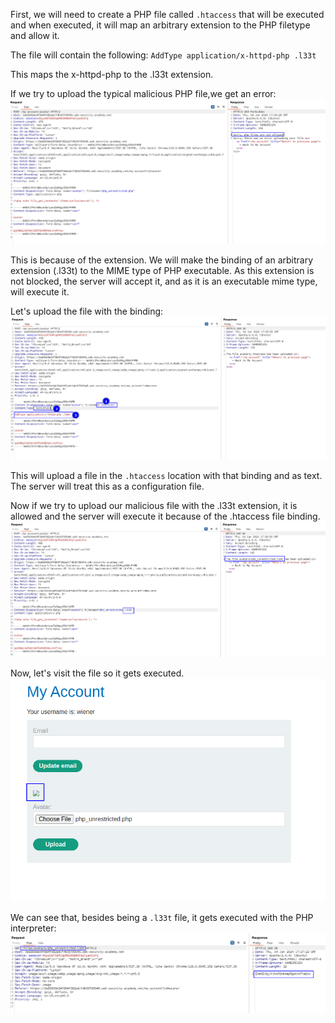 First, we will need to create a PHP file called `.htaccess` that will be executed and when executed, it will map an arbitrary extension to the PHP filetype and allow it.

The file will contain the following:
`AddType application/x-httpd-php .l33t`

This maps the x-httpd-php to the .l33t extension.

If we try to upload the typical malicious PHP file,we get an error:
![](imgs/extension_blacklist_bypass_htaccess.png)

This is because of the extension.
We will make the binding of an arbitrary extension (.l33t) to the MIME type of PHP executable. As this extension is not blocked, the server will accept it, and as it is an executable mime type, will execute it.

Let's upload the file with the binding:
![](imgs/extension_blacklist_bypass_htaccess-1.png)

This will upload a file in the `.htaccess` location with that binding and as text. The server will treat this as a configuration file.

Now if we try to upload our malicious file with the .l33t extension, it is allowed and the server will execute it because of the .htaccess file binding.
![](imgs/extension_blacklist_bypass_htaccess-2.png)

Now, let's visit the file so it gets executed.
![](imgs/extension_blacklist_bypass_htaccess-3.png)

We can see that, besides being a `.l33t` file, it gets executed with the PHP interpreter:
![](imgs/extension_blacklist_bypass_htaccess-4.png)
